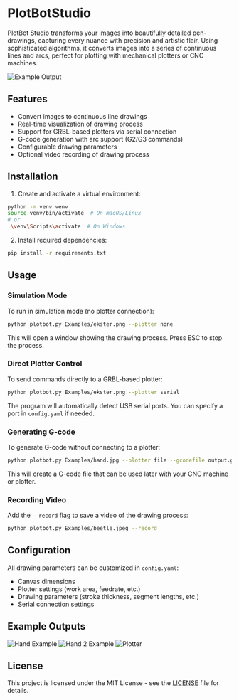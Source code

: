 # PlotBotStudio

PlotBot Studio transforms your images into beautifully detailed pen-drawings, capturing every nuance with precision and artistic flair. Using sophisticated algorithms, it converts images into a series of continuous lines and arcs, perfect for plotting with mechanical plotters or CNC machines.

![Example Output](Demo/ekster.jpeg)

## Features

- Convert images to continuous line drawings
- Real-time visualization of drawing process
- Support for GRBL-based plotters via serial connection
- G-code generation with arc support (G2/G3 commands)
- Configurable drawing parameters
- Optional video recording of drawing process

## Installation

1. Create and activate a virtual environment:
```bash
python -m venv venv
source venv/bin/activate  # On macOS/Linux
# or
.\venv\Scripts\activate  # On Windows
```

2. Install required dependencies:
```bash
pip install -r requirements.txt
```

## Usage

### Simulation Mode

To run in simulation mode (no plotter connection):

```bash
python plotbot.py Examples/ekster.png --plotter none
```

This will open a window showing the drawing process. Press ESC to stop the process.

### Direct Plotter Control

To send commands directly to a GRBL-based plotter:

```bash
python plotbot.py Examples/ekster.png --plotter serial
```

The program will automatically detect USB serial ports. You can specify a port in `config.yaml` if needed.

### Generating G-code

To generate G-code without connecting to a plotter:

```bash
python plotbot.py Examples/hand.jpg --plotter file --gcodefile output.gcode
```

This will create a G-code file that can be used later with your CNC machine or plotter.

### Recording Video

Add the `--record` flag to save a video of the drawing process:

```bash
python plotbot.py Examples/beetle.jpeg --record
```

## Configuration

All drawing parameters can be customized in `config.yaml`:

- Canvas dimensions
- Plotter settings (work area, feedrate, etc.)
- Drawing parameters (stroke thickness, segment lengths, etc.)
- Serial connection settings

## Example Outputs

![Hand Example](Demo/hand1.jpeg)
![Hand 2 Example](Demo/hand2.jpeg)
![Plotter](Demo/plotter.jpeg)

## License

This project is licensed under the MIT License - see the [LICENSE](LICENSE) file for details.

